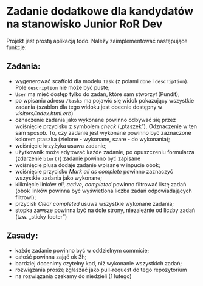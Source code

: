 # Zadanie dodatkowe dla kandydatów na stanowisko Junior RoR Dev
Projekt jest prostą aplikacją todo. Należy zaimplementować następujące funkcje:

## Zadania:
- wygenerować scaffold dla modelu `Task` (z polami `done` i `description`). Pole `description` nie może być puste;
- `User` ma mieć dostęp tylko do zadań, które sam stworzył (Pundit);
- po wpisaniu adresu `/tasks` ma pojawić się widok pokazujący wszystkie zadania (szablon dla tego widoku jest obecnie dostępny w _visitors/index.html.erb_)
- oznaczenie zadania jako wykonane powinno odbywać się przez wciśnięcie przycisku z symbolem _check_ („ptaszek”). Odznaczenie w ten sam sposób. To, czy zadanie jest wykonane powinno być zaznaczone kolorem ptaszka (zielone - wykonane, szare - do wykonania);
- wciśnięcie krzyżyka usuwa zadanie;
- użytkownik może edytować każde zadanie, po opuszczeniu formularza (zdarzenie `blur()`) zadanie powinno być zapisane
- wciśnięcie plusa dodaje zadanie wpisane w inpucie obok;
- wciśnięcie przycisku _Mark all as complete_ powinno zaznaczyć wszystkie zadania jako wykonane;
- kliknięcie linków _all_, _active_, _completed_ powinno filtrować  listę zadań (obok linków powinna być wyświetlona liczba zadań odpowiadających filtrowi);
- przycisk _Clear completed_ usuwa wszystkie wykonane zadania;
- stopka zawsze powinna być na dole strony, niezależnie od liczby zadań (tzw. „sticky footer”)

## Zasady:
- każde zadanie powinno być w oddzielnym commicie;
- całość powinna zająć ok 3h;
- bardziej docenimy czytelny kod, niż wykonanie wszystkich zadań;
- rozwiązania proszę zgłaszać jako pull-request do tego repozytorium
- na rozwiązania czekamy do niedzieli (1 lutego)

